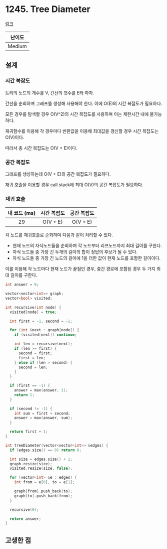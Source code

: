 # 1245. Tree Diameter

[링크](https://leetcode.com/problems/tree-diameter/)

| 난이도 |
| :----: |
| Medium |

## 설계

### 시간 복잡도

트리의 노드의 개수를 V, 간선의 갯수를 E라 하자.

간선을 순회하며 그래프를 생성해 사용해야 한다. 이에 O(E)의 시간 복잡도가 필요하다.

모든 경우를 탐색할 경우 O(V^2)의 시간 복잡도를 사용하며 이는 제한시간 내에 불가능하다.

재귀함수를 이용해 각 경우마다 반환값을 이용해 최대값을 갱신할 경우 시간 복잡도는 O(V)이다.

따라서 총 시간 복잡도는 O(V + E)이다.

### 공간 복잡도

그래프를 생성하는데 O(V + E)의 공간 복잡도가 필요하다.

재귀 호출을 이용할 경우 call stack에 최대 O(V)의 공간 복잡도가 필요하다.

### 재귀 호출

| 내 코드 (ms) | 시간 복잡도 | 공간 복잡도 |
| :----------: | :---------: | :---------: |
|      29      |  O(V + E)   |  O(V + E)   |

각 노드를 재귀호출로 순회하며 다음과 같이 처리할 수 있다.

- 현재 노드의 자식노드들을 순회하며 각 노드부터 리프노드까지 최대 길이를 구한다.
- 자식 노드들 중 가장 긴 두개의 길이의 합이 정답의 후보가 될 수 있다.
- 자식 노드들 중 가장 긴 노드의 길이에 1을 더한 값이 현재 노드를 포함한 길이이다.

이를 이용해 각 노드마다 현재 노드가 끝점인 경우, 중간 경로에 포함된 경우 두 가지 최대 길이를 구한다.

```cpp
int answer = 0;

vector<vector<int>> graph;
vector<bool> visited;

int recursive(int node) {
  visited[node] = true;

  int first = -1, second = -1;

  for (int &next : graph[node]) {
    if (visited[next]) continue;

    int len = recursive(next);
    if (len >= first) {
      second = first;
      first = len;
    } else if (len > second) {
      second = len;
    }
  }

  if (first == -1) {
    answer = max(answer, 1);
    return 1;
  }

  if (second != -1) {
    int sum = first + second;
    answer = max(answer, sum);
  }

  return first + 1;
}

int treeDiameter(vector<vector<int>> &edges) {
  if (edges.size() == 0) return 0;

  int size = edges.size() + 1;
  graph.resize(size);
  visited.resize(size, false);

  for (vector<int> &e : edges) {
    int from = e[0], to = e[1];

    graph[from].push_back(to);
    graph[to].push_back(from);
  }

  recursive(0);

  return answer;
}
```

## 고생한 점

